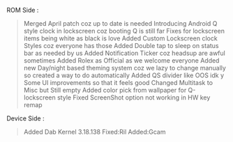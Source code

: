 ROM Side :
> Merged April patch coz up to date is needed
> Introducing Android Q style clock in lockscreen coz booting Q is still far
> Fixes for lockscreen items being white as black is love
> Added Custom Lockscreen clock Styles coz everyone has those
> Added Double tap to sleep on status bar as needed by us
> Added Notification Ticker coz headsup are awful sometimes
> Added Rolex as Official as we welcome everyone
> Added new Day/night based theming system coz we lazy to change manually so created a way to do automatically
> Added QS divider like OOS idk y
> Some UI improvements so that it feels good
> Changed Multitask to Misc but Still empty 
> Added color pick from wallpaper for Q-lockscreen style
> Fixed ScreenShot option not working in HW key remap

Device Side :
>Added Dab Kernel 3.18.138
>Fixed:Ril
>Added:Gcam

